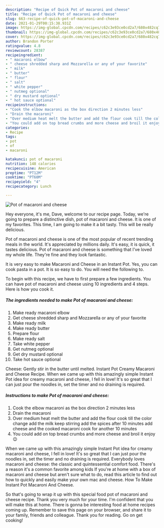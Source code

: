 ```yaml
---
description: "Recipe of Quick Pot of macaroni and cheese"
title: "Recipe of Quick Pot of macaroni and cheese"
slug: 663-recipe-of-quick-pot-of-macaroni-and-cheese
date: 2021-01-29T00:15:38.931Z
image: https://img-global.cpcdn.com/recipes/c62c3e93ce0cd2a7/680x482cq70/pot-of-macaroni-and-cheese-recipe-main-photo.jpg
thumbnail: https://img-global.cpcdn.com/recipes/c62c3e93ce0cd2a7/680x482cq70/pot-of-macaroni-and-cheese-recipe-main-photo.jpg
cover: https://img-global.cpcdn.com/recipes/c62c3e93ce0cd2a7/680x482cq70/pot-of-macaroni-and-cheese-recipe-main-photo.jpg
author: Brandon Porter
ratingvalue: 4.8
reviewcount: 28387
recipeingredient:
- " macaroni elbow"
- " cheese shredded sharp and Mozzarella or any of your favorite"
- " milk"
- " butter"
- " flour"
- " salt"
- " white pepper"
- " nutmeg optional"
- " dry mustard optional"
- " hot sauce optional"
recipeinstructions:
- "Cook the elbow macaroni as the box direction 2 minutes less"
- "Drain the macaroni"
- "Over medium heat melt the butter and add the flour cook till the color change add the milk keep stirring add the spices after 10 minutes add cheese and the cooked macaroni cook for another 10 minutes"
- "You could add on top bread crumbs and more cheese and broil it enjoy 😉"
categories:
- Recipe
tags:
- pot
- of
- macaroni

katakunci: pot of macaroni 
nutrition: 148 calories
recipecuisine: American
preptime: "PT12M"
cooktime: "PT60M"
recipeyield: "4"
recipecategory: Lunch

---
```



![Pot of macaroni and cheese](https://img-global.cpcdn.com/recipes/c62c3e93ce0cd2a7/680x482cq70/pot-of-macaroni-and-cheese-recipe-main-photo.jpg)

Hey everyone, it's me, Dave, welcome to our recipe page. Today, we're going to prepare a distinctive dish, pot of macaroni and cheese. It is one of my favorites. This time, I am going to make it a bit tasty. This will be really delicious.

Pot of macaroni and cheese is one of the most popular of recent trending meals in the world. It's appreciated by millions daily. It's easy, it is quick, it tastes delicious. Pot of macaroni and cheese is something that I've loved my whole life. They're fine and they look fantastic.

It is very easy to make Macaroni and Cheese in an Instant Pot. Yes, you can cook pasta in a pot. It is so easy to do. You will need the following to.


To begin with this recipe, we have to first prepare a few ingredients. You can have pot of macaroni and cheese using 10 ingredients and 4 steps. Here is how you cook it.

<!--inarticleads1-->

##### The ingredients needed to make Pot of macaroni and cheese:

1. Make ready  macaroni elbow
1. Get  cheese shredded sharp and Mozzarella or any of your favorite
1. Make ready  milk
1. Make ready  butter
1. Prepare  flour
1. Make ready  salt
1. Take  white pepper
1. Get  nutmeg optional
1. Get  dry mustard optional
1. Take  hot sauce optional


Cheese: Gently stir in the butter until melted. Instant Pot Creamy Macaroni and Cheese Recipe. When we came up with this amazingly simple Instant Pot idea for creamy macaroni and cheese, I fell in love! It&#39;s so great that I can just pour the noodles in, set the timer and no draining is required. 

<!--inarticleads2-->

##### Instructions to make Pot of macaroni and cheese:

1. Cook the elbow macaroni as the box direction 2 minutes less
1. Drain the macaroni
1. Over medium heat melt the butter and add the flour cook till the color change add the milk keep stirring add the spices after 10 minutes add cheese and the cooked macaroni cook for another 10 minutes
1. You could add on top bread crumbs and more cheese and broil it enjoy 😉


When we came up with this amazingly simple Instant Pot idea for creamy macaroni and cheese, I fell in love! It&#39;s so great that I can just pour the noodles in, set the timer and no draining is required. Everybody loves macaroni and cheese: the classic and quintessential comfort food. There&#39;s a reason it&#39;s a common favorite among kids If you&#39;re at home with a box of macaroni and cheese but aren&#39;t sure what to do, read this article to find out how to quickly and easily make your own mac and cheese. How To Make Instant Pot Macaroni And Cheese. 

So that's going to wrap it up with this special food pot of macaroni and cheese recipe. Thank you very much for your time. I'm confident that you will make this at home. There is gonna be interesting food at home recipes coming up. Remember to save this page on your browser, and share it to your family, friends and colleague. Thank you for reading. Go on get cooking!

